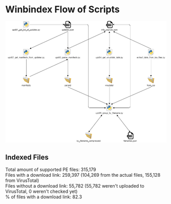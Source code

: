 # Winbindex Flow of Scripts

![winbindex-scripts-flow.png](winbindex-scripts-flow.png)

## Indexed Files

<!--FileStats-->
Total amount of supported PE files: 315,179  
Files with a download link: 259,397 (104,269 from the actual files, 155,128 from VirusTotal)  
Files without a download link: 55,782 (55,782 weren't uploaded to VirusTotal, 0 weren't checked yet)  
% of files with a download link: 82.3  
<!--/FileStats-->
